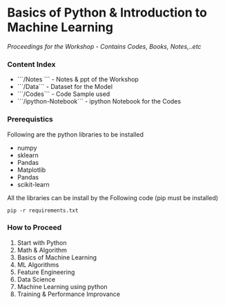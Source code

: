 # Basics of Python & Introduction to Machine Learning
*Proceedings for the Workshop - Contains Codes, Books, Notes,..etc*

### Content Index
<ul>
<li>```/Notes ``` - Notes & ppt of the Workshop
<li>```/Data``` - Dataset for the Model
<li>```/Codes``` - Code Sample used
<li>```/ipython-Notebook``` - ipython Notebook for the Codes
</ul>

### Prerequistics

Following are the python libraries to be installed

<ul>
<li>numpy
<li>sklearn
<li>Pandas
<li>Matplotlib
<li>Pandas
<li>scikit-learn
</ul>

All the libraries can be install by the Following code (pip must be installed)
```
pip -r requirements.txt
```

### How to Proceed

1. Start with Python
2. Math & Algorithm
3. Basics of Machine Learning
4. ML Algorithms
5. Feature Engineering
6. Data Science
7. Machine Learning using python
8. Training & Performance Improvance
